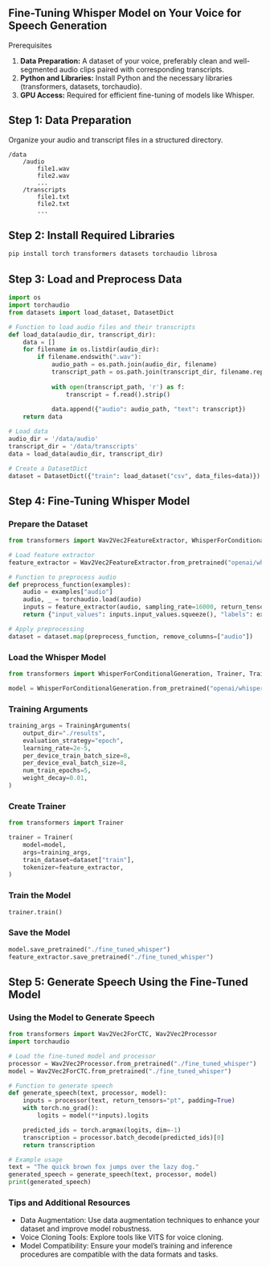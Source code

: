 ## Fine-Tuning Whisper Model on Your Voice for Speech Generation
Prerequisites
1. **Data Preparation:** A dataset of your voice, preferably clean and well-segmented audio clips paired with corresponding transcripts.
2. **Python and Libraries:** Install Python and the necessary libraries (transformers, datasets, torchaudio).
3. **GPU Access:** Required for efficient fine-tuning of models like Whisper.
## Step 1: Data Preparation
Organize your audio and transcript files in a structured directory.
``` plantext
/data
    /audio
        file1.wav
        file2.wav
        ...
    /transcripts
        file1.txt
        file2.txt
        ...
```
## Step 2: Install Required Libraries
``` bash
pip install torch transformers datasets torchaudio librosa
```
## Step 3: Load and Preprocess Data
``` python
import os
import torchaudio
from datasets import load_dataset, DatasetDict

# Function to load audio files and their transcripts
def load_data(audio_dir, transcript_dir):
    data = []
    for filename in os.listdir(audio_dir):
        if filename.endswith(".wav"):
            audio_path = os.path.join(audio_dir, filename)
            transcript_path = os.path.join(transcript_dir, filename.replace(".wav", ".txt"))
            
            with open(transcript_path, 'r') as f:
                transcript = f.read().strip()
            
            data.append({"audio": audio_path, "text": transcript})
    return data

# Load data
audio_dir = '/data/audio'
transcript_dir = '/data/transcripts'
data = load_data(audio_dir, transcript_dir)

# Create a DatasetDict
dataset = DatasetDict({"train": load_dataset("csv", data_files=data)})
```
## Step 4: Fine-Tuning Whisper Model
### Prepare the Dataset
``` python
from transformers import Wav2Vec2FeatureExtractor, WhisperForConditionalGeneration

# Load feature extractor
feature_extractor = Wav2Vec2FeatureExtractor.from_pretrained("openai/whisper-base")

# Function to preprocess audio
def preprocess_function(examples):
    audio = examples["audio"]
    audio, _ = torchaudio.load(audio)
    inputs = feature_extractor(audio, sampling_rate=16000, return_tensors="pt", padding=True)
    return {"input_values": inputs.input_values.squeeze(), "labels": examples["text"]}

# Apply preprocessing
dataset = dataset.map(preprocess_function, remove_columns=["audio"])
```
### Load the Whisper Model
``` python
from transformers import WhisperForConditionalGeneration, Trainer, TrainingArguments

model = WhisperForConditionalGeneration.from_pretrained("openai/whisper-base")
```
### Training Arguments
``` python
training_args = TrainingArguments(
    output_dir="./results",
    evaluation_strategy="epoch",
    learning_rate=2e-5,
    per_device_train_batch_size=8,
    per_device_eval_batch_size=8,
    num_train_epochs=5,
    weight_decay=0.01,
)
```
### Create Trainer
``` python
from transformers import Trainer

trainer = Trainer(
    model=model,
    args=training_args,
    train_dataset=dataset["train"],
    tokenizer=feature_extractor,
)
```
### Train the Model
``` python
trainer.train()
```
### Save the Model
``` python 
model.save_pretrained("./fine_tuned_whisper")
feature_extractor.save_pretrained("./fine_tuned_whisper")

```
## Step 5: Generate Speech Using the Fine-Tuned Model
### Using the Model to Generate Speech
``` python
from transformers import Wav2Vec2ForCTC, Wav2Vec2Processor
import torchaudio

# Load the fine-tuned model and processor
processor = Wav2Vec2Processor.from_pretrained("./fine_tuned_whisper")
model = Wav2Vec2ForCTC.from_pretrained("./fine_tuned_whisper")

# Function to generate speech
def generate_speech(text, processor, model):
    inputs = processor(text, return_tensors="pt", padding=True)
    with torch.no_grad():
        logits = model(**inputs).logits

    predicted_ids = torch.argmax(logits, dim=-1)
    transcription = processor.batch_decode(predicted_ids)[0]
    return transcription

# Example usage
text = "The quick brown fox jumps over the lazy dog."
generated_speech = generate_speech(text, processor, model)
print(generated_speech)
```
### Tips and Additional Resources
- Data Augmentation: Use data augmentation techniques to enhance your dataset and improve model robustness.
- Voice Cloning Tools: Explore tools like VITS for voice cloning.
- Model Compatibility: Ensure your model’s training and inference procedures are compatible with the data formats and tasks.
